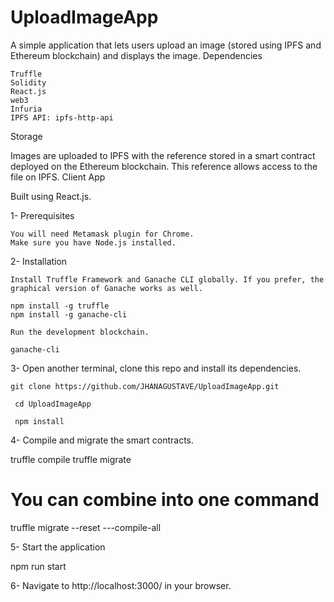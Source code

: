 # UploadImageApp 


A simple application that lets users upload an image (stored using IPFS and Ethereum blockchain) and displays the image.
Dependencies

    Truffle
    Solidity
    React.js
    web3
    Infuria
    IPFS API: ipfs-http-api

Storage

Images are uploaded to IPFS with the reference stored in a smart contract deployed on the Ethereum blockchain. This reference allows access to the file on IPFS.
Client App

Built using React.js.

1- Prerequisites

    You will need Metamask plugin for Chrome.
    Make sure you have Node.js installed.

2- Installation

    Install Truffle Framework and Ganache CLI globally. If you prefer, the graphical version of Ganache works as well.

    npm install -g truffle
    npm install -g ganache-cli

    Run the development blockchain.

    ganache-cli

  3- Open another terminal, clone this repo and install its dependencies.

    git clone https://github.com/JHANAGUSTAVE/UploadImageApp.git

     cd UploadImageApp

     npm install
     
     
  

4- Compile and migrate the smart contracts.

truffle compile
truffle migrate

# You can combine into one command
truffle migrate --reset ---compile-all




5- Start the application

npm run start

6- Navigate to http://localhost:3000/ in your browser.




